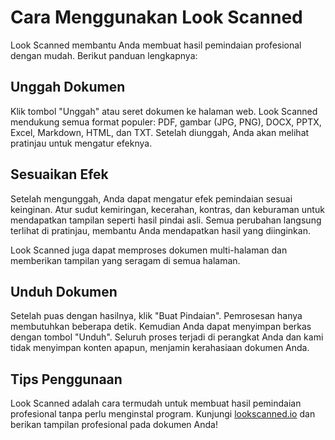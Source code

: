 # Cara Menggunakan Look Scanned

Look Scanned membantu Anda membuat hasil pemindaian profesional dengan mudah. Berikut panduan lengkapnya:

## Unggah Dokumen

Klik tombol "Unggah" atau seret dokumen ke halaman web. Look Scanned mendukung semua format populer: PDF, gambar (JPG, PNG), DOCX, PPTX, Excel, Markdown, HTML, dan TXT. Setelah diunggah, Anda akan melihat pratinjau untuk mengatur efeknya.

## Sesuaikan Efek

Setelah mengunggah, Anda dapat mengatur efek pemindaian sesuai keinginan. Atur sudut kemiringan, kecerahan, kontras, dan keburaman untuk mendapatkan tampilan seperti hasil pindai asli. Semua perubahan langsung terlihat di pratinjau, membantu Anda mendapatkan hasil yang diinginkan.

Look Scanned juga dapat memproses dokumen multi-halaman dan memberikan tampilan yang seragam di semua halaman.

## Unduh Dokumen

Setelah puas dengan hasilnya, klik "Buat Pindaian". Pemrosesan hanya membutuhkan beberapa detik. Kemudian Anda dapat menyimpan berkas dengan tombol "Unduh". Seluruh proses terjadi di perangkat Anda dan kami tidak menyimpan konten apapun, menjamin kerahasiaan dokumen Anda.

## Tips Penggunaan

Look Scanned adalah cara termudah untuk membuat hasil pemindaian profesional tanpa perlu menginstal program. Kunjungi [lookscanned.io](https://lookscanned.io) dan berikan tampilan profesional pada dokumen Anda!
